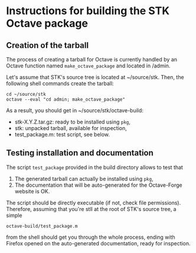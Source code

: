 # Instructions for building the STK Octave package

## Creation of the tarball

The process of creating a tarball for Octave is currently handled by an Octave
function named `make_octave_package` and located in /admin.

Let's assume that STK's source tree is located at ~/source/stk. Then, the
following shell commands create the tarball:

	cd ~/source/stk
	octave --eval "cd admin; make_octave_package"

As a result, you should get in ~/source/stk/octave-build:

 * stk-X.Y.Z.tar.gz: ready to be installed using `pkg`,
 * stk: unpacked tarball, available for inspection,
 * test_package.m: test script, see below.

## Testing installation and documentation

The script `test_package` provided in the build directory allows to test that

 1. The generated tarball can actually be installed using `pkg`,
 2. The documentation that will be auto-generated for the Octave-Forge website
    is OK.

The script should be directly executable (if not, check file
permissions). Therefore, assuming that you're stll at the root of STK's source
tree, a simple

	octave-build/test_package.m

from the shell should get you through the whole process, ending with Firefox
opened on the auto-generated documentation, ready for inspection.
